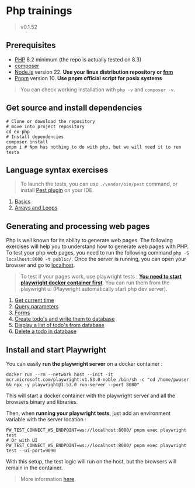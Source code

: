# Php trainings

> v0.1.52 <!-- x-release-please-version -->

## Prerequisites

- [PHP](https://www.php.net/) 8.2 minimum (the repo is actually tested on 8.3)
- [composer](https://getcomposer.org/doc/00-intro.md)
- [Node.js](https://nodejs.org) version 22. **Use your linux distribution repository or [fnm](https://github.com/Schniz/fnm?tab=readme-ov-file#installation)**
- [Pnpm](https://pnpm.io/installation) version 10. **Use pnpm official script for posix systems**

> You can check working installation with `php -v` and `composer -v`.

## Get source and install dependencies

```shell
# Clone or download the repository
# move into project repository
cd ex-php
# Install dependencies
composer install
pnpm i # Npm has nothing to do with php, but we will need it to run tests
```

## Language syntax exercises

> To launch the tests, you can use `./vendor/bin/pest` command, or
> install [Pest plugin](https://pestphp.com/docs/editor-setup) on your IDE.

1. [Basics](src/Basics.php)
2. [Arrays and Loops](src/ArraysAndLoops.php)

## Generating and processing web pages

Php is well known for its ability to generate web pages.
The following exercises will help you to understand how to generate web pages with PHP.
To test your php web pages, you need to run the following command `php -S localhost:8000 -t public/`.
Once the server is running, you can open your browser and go to [localhost](http://localhost:8000).

> To test if your pages work, use playwright tests : **[You need to start playwright docker container first](#install-and-start-playwright)**.
> You can run them from the playwright ui (Playwright automatically start php dev server).

1. [Get current time](public/getCurrentTime.php)
2. [Query parameters](public/queryParameterDisplay.php)
3. [Forms](public/formManagement.php)
3. [Create todo's and write them to database](public/writeTodoToDatabase.php)
3. [Display a list of todo's from database](public/displayAllTodosFromDatabase.php)
3. [Delete à todo in database](public/deleteTodoFromDatabase.php)

## Install and start Playwright

You can easily **run the playwright server** on a docker container :
```shell
docker run --rm --network host --init -it mcr.microsoft.com/playwright:v1.53.0-noble /bin/sh -c "cd /home/pwuser && npx -y playwright@1.53.0 run-server --port 8080"
```
This will start a docker container with the playwright server and all the browsers binary and libraries.

Then, when **running your playwright tests**, just add an environment variable with the server location :
```shell
PW_TEST_CONNECT_WS_ENDPOINT=ws://localhost:8080/ pnpm exec playwright test
# Or with UI
PW_TEST_CONNECT_WS_ENDPOINT=ws://localhost:8080/ pnpm exec playwright test --ui-port=9090
```
With this setup, the test logic will run on the host, but the browsers will remain in the container.

> More information [here](https://discuss.layer5.io/t/how-to-setup-e2e-testing-environment-with-playwright-and-docker-for-meshery/5498).
